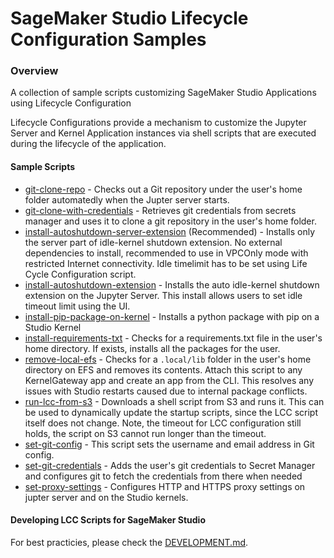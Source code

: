 # SageMaker Studio Lifecycle Configuration Samples

### Overview

A collection of sample scripts customizing SageMaker Studio Applications using Lifecycle Configuration

Lifecycle Configurations provide a mechanism to customize the Jupyter Server and Kernel Application instances via shell scripts that are executed during the lifecycle of the application.

#### Sample Scripts

* [git-clone-repo](scripts/git-clone-repo) - Checks out a Git repository under the user's home folder automatedly when the Jupter server starts.
* [git-clone-with-credentials](scripts/git-clone-with-credentials) - Retrieves git credentials from secrets manager and uses it to clone a git repository in the user's home folder.
* [install-autoshutdown-server-extension](scripts/install-autoshutdown-server-extension) (Recommended) - Installs only the server part of idle-kernel shutdown extension. No external dependencies to install, recommended to use in VPCOnly mode with restricted Internet connectivity. Idle timelimit has to be set using Life Cycle Configuration script.
* [install-autoshutdown-extension](scripts/install-autoshutdown-extension) - Installs the auto idle-kernel shutdown extension on the Jupyter Server. This install allows users to set idle timeout limit using the UI.
* [install-pip-package-on-kernel](scripts/install-pip-package-on-kernel) - Installs a python package with pip on a Studio Kernel
* [install-requirements-txt](scripts/install-requirements-txt) - Checks for a requirements.txt file in the user's home directory. If exists, installs all the packages for the user.
* [remove-local-efs](scripts/remove-local-efs) - Checks for a `.local/lib` folder in the user's home directory on EFS and removes its contents. Attach this script to any KernelGateway app and create an app from the CLI. This resolves any issues with Studio restarts caused due to internal package conflicts.
* [run-lcc-from-s3](scripts/run-lcc-from-s3) - Downloads a shell script from S3 and runs it. This can be used to dynamically update the startup scripts, since the LCC script itself does not change. Note, the timeout for LCC configuration still holds, the script on S3 cannot run longer than the timeout.
* [set-git-config](scripts/set-git-config) - This script sets the username and email address in Git config.
* [set-git-credentials](scripts/set-git-credentials) - Adds the user's git credentials to Secret Manager and configures git to fetch the credentials from there when needed
* [set-proxy-settings](scripts/set-proxy-settings) - Configures HTTP and HTTPS proxy settings on jupter server and on the Studio kernels.


#### Developing LCC Scripts for SageMaker Studio

For best practicies, please check the [DEVELOPMENT.md](DEVELOPMENT.md).
